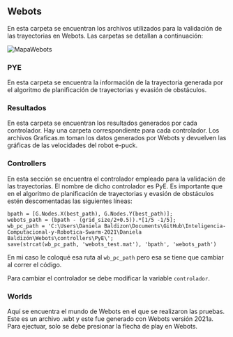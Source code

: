 ## Webots
En esta carpeta se encuentran los archivos utilizados para la validación de las trayectorias en Webots. Las carpetas se detallan a continuación:

![MapaWebots](https://user-images.githubusercontent.com/45132555/143382042-70ed7599-cc68-4e77-a3d9-22683fe76a53.JPG)

### PYE
En esta carpeta se encuentra la información de la trayectoria generada por el algoritmo de planificación de trayectorias y evasión de obstáculos. 

### Resultados
En esta carpeta se encuentran los resultados generados por cada controlador. Hay una carpeta correspondiente para cada controlador. Los archivos Graficas.m toman los datos generados por Webots y devuelven las gráficas de las velocidades del robot e-puck. 

### Controllers
En esta sección se encuentra el controlador empleado para la validación de las trayectorias. El nombre de dicho controlador es PyE. Es importante que en el algoritmo de planificación de trayectorias y evasión de obstáculos estén descomentadas las siguientes líneas:

```
bpath = [G.Nodes.X(best_path), G.Nodes.Y(best_path)];
webots_path = (bpath - (grid_size/2+0.5)).*[1/5 -1/5];
wb_pc_path = 'C:\Users\Daniela Baldizon\Documents\GitHub\Inteligencia-Computacional-y-Robotica-Swarm-2021\Daniela Baldizón\Webots\controllers\PyE\';
save(strcat(wb_pc_path, 'webots_test.mat'), 'bpath', 'webots_path')

```

En mi caso le coloqué esa ruta al `wb_pc_path` pero esa se tiene que cambiar al correr el código. 

Para cambiar el controlador se debe modificar la variable `controlador`.

### Worlds
Aquí se encuentra el mundo de Webots en el que se realizaron las pruebas. Este es un archivo .wbt y este fue generado con Webots versión 2021a. Para ejectuar, solo se debe presionar la flecha de play en Webots. 
